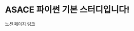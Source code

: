 # ASACE 파이썬 기본 스터디입니다!
[노션 페이지 링크](https://www.notion.so/ASACE-Python-0db2b2db7f3449d78a66e847d41561d2?p=4d23c2ebd5c04972ab00c19c6a60ea1e&pm=c)
